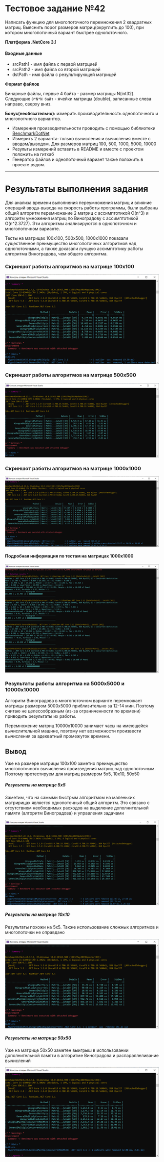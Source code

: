 # Тестовое задание №42

Написать функцию для многопоточного перемножения 2 квадратных матриц. Выяснить порог размеров матриц(округлить до 100), при котором многопоточный вариант быстрее однопоточного.

**Платформа .NetCore 3.1**

#### Входные данные
* srcPath1 - имя файла с первой матрцией
* srcPath2 - имя файла со второй матрицей
* dstPath - имя файла с результирующей матрицей

**Формат файлов**

Бинарные файлы, первые 4 байта - размер матрицы N(int32). Следующие `8*N*N байт` - ячейки матрицы (double), записанные слева направо, сверху вниз.

**Бонус(необязательно):** измерить производительность однопоточного и многопотчного вариантов.

- Измерения производительности проводить с помощью библиотеки [BenchmarkDotNet](https://github.com/dotnet/BenchmarkDotNet)
- Измерить 2 варианта: только вычисления и вычисления вместе с вводом/выводом. Для размеров матриц 100, 500, 1000, 5000, 10000
- Результы измерений вставить в README и вместе с проектом положить на гитхаб
- Генератор файлов и однопоточный вариант также положить в проекте рядом.

___
# Результаты выполнения задания

Для анализа времени выполнения переумножения матриц и влияние операций ввода-вывода на скорость работы программы, были выбраны общий алгоритм перемножение 2 матриц с ассимптотикой O(n^3) и алгоритм умножения матриц по Виноградову с ассимптотикой O(n^2.3727). Эти алгоритмы анализируются в однопоточном и многопоточном варианте.

Тесты на матрицах 100х100, 500х500, 1000х1000 показали существенное преимущество многопоточных алгоритмов над однопоточными, а также доказали лучшую ассимптотику работы алгоритма Виноградова, чем общего алгоритма.

### Скриншот работы алгоритмов на матрице 100х100
![100.png](100.png)

### Скриншот работы алгоритмов на матрице 500х500
![500.png](500.png)

### Скриншот работы алгоритмов на матрице 1000х1000
![1000.png](1000.png)

#### Подробная информация по тестам на матрицах 1000х1000 
![1000-1.png](1000-1.png)

### Результаты работы алгоритма на 5000х5000 и 10000х10000

Алгоритм Виноградова в многопоточном варианте перемножает матрицы размером 5000х5000 приблизительно за 12-14 мин. Поэтому считаю не целесообразным (из-за ограниченности по времени) приводить результаты их работы.

Перемножение матриц 10000х10000 занимает часы на имеющейся вычислительной машине, поэтому нет возможности произвести вычисления за адекватный промежуток времени.

## Вывод
Уже на размере матрицы 100х100 заметно преимущество многопоточного вычисления произведения матриц над однопоточным. Поэтому протестируем для матриц размером 5х5, 10х10, 50х50

##### Результаты на матрице 5х5

Заметим, что на самыми быстрым алгоритмом на маленьких матририцах является однопоточный общий алгоритм. Это связано с отсутствием необходимых расходов на выделение дополнительной памяти (алгоритм Виноградова) и управления задачами

![5.png](5.png)

##### Результаты на матрице 10х10

Результаты похожи на 5х5. Также использование сложных алгоритмов и многопоточки не оправдано

![10.png](10.png)

##### Результаты на матрице 50х50

Уже на матрице 50х50 заметен выигрыш в использовании дополнительной памяти в алгоритме Виноградова и распараллеливание вычислений

![50.png](50.png)